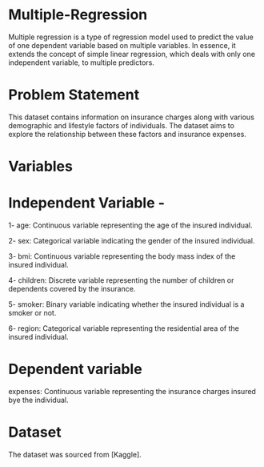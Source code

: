 # Multiple-Regression

Multiple regression is a type of regression model used to predict the value of one dependent variable based on multiple variables. In essence, it  extends the concept of simple linear regression, which deals with only one independent variable, to multiple  predictors.

# Problem Statement

This dataset contains information on insurance charges along with various demographic and lifestyle factors of individuals. The dataset aims to explore the relationship between these factors and insurance expenses.

# Variables

# Independent  Variable - 

1- age: Continuous variable representing the age of the insured individual.

2- sex: Categorical variable indicating the gender of the insured individual.

3- bmi: Continuous variable representing the body mass index of the insured individual.

4- children: Discrete variable representing the number of children  or dependents covered by the insurance. 

5- smoker: Binary variable indicating whether the insured individual is a smoker or not.

6- region: Categorical variable representing the residential area of the insured individual. 

# Dependent variable 

expenses: Continuous variable representing the insurance charges insured bye the individual.

# Dataset

The dataset was sourced from [Kaggle].
